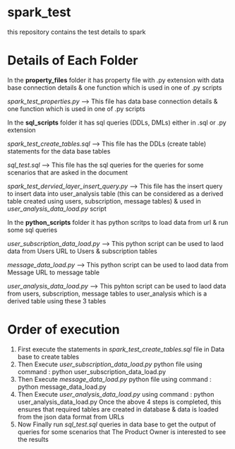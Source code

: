 # spark_test
this repository contains the test details to spark

# Details of Each Folder
In the **property_files** folder it has property file with .py extension with data base connection details & one function which is used in one of .py scripts

_spark_test_properties.py_ --> This file has data base connection details & one function which is used in one of .py scripts


In the **sql_scripts** folder it has sql queries (DDLs, DMLs) either in .sql or .py extension

_spark_test_create_tables.sql_ --> This file has the DDLs (create table) statements for the data base tables

_sql_test.sql_ --> This file has the sql queries for the queries for some scenarios that are asked in the document

_spark_test_dervied_layer_insert_query.py_ --> This file has the insert query to insert data into user_analysis table (this can be considered as a derived table created using users, subscription, message tables) & used in _user_analysis_data_load.py_ script


In the **python_scripts** folder it has python scritps to load data from url & run some sql queries

_user_subscription_data_load.py_ --> This python script can be used to laod data from Users URL to Users & subscription tables

_message_data_load.py_ --> This python script can be used to laod data from Message URL to message table

_user_analysis_data_load.py_ --> This pyhton script can be used to laod data from users, subscription, message tables to user_analysis which is a derived table using these 3 tables 


# Order of execution
1. First execute the statements in _spark_test_create_tables.sql_ file in Data base to create tables
2. Then Execute _user_subscription_data_load.py_ python file using command : python user_subscription_data_load.py
3. Then Execute _message_data_load.py_ python file using command : python message_data_load.py
4. Then Execute _user_analysis_data_load.py_ using command : python user_analysis_data_load.py
Once the above 4 steps is completed, this ensures that required tables are created in database & data is loaded from the json data format from URLs
5. Now Finally run _sql_test.sql_ queries in data base to get the output of queries for some scenarios that The Product Owner is interested to see the results
